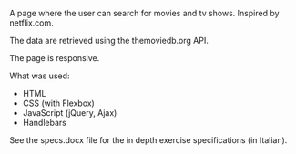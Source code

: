 A page where the user can search for movies and tv shows. Inspired by netflix.com. 

The data are retrieved using the themoviedb.org API.

The page is responsive.

What was used:
- HTML
- CSS (with Flexbox)
- JavaScript (jQuery, Ajax)
- Handlebars

See the specs.docx file for the in depth exercise specifications (in Italian).